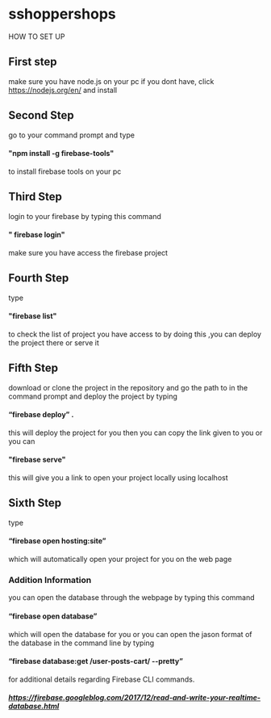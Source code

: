 # sshoppershops
HOW TO SET UP 

## First step

make sure you have node.js on your pc if you dont have, click  https://nodejs.org/en/ and install


## Second Step

go to your command prompt and type 
#### "npm install -g firebase-tools"
to install firebase tools on your pc


## Third Step

login to your firebase by typing this command 
#### " firebase login" 
make sure you have access the firebase project


## Fourth Step

type
#### "firebase list" 
to check the list of project you have access to by doing this ,you can deploy the project there or serve it


## Fifth Step

download or clone the project in the repository and go the path to in the command prompt and deploy the project by typing
#### “firebase deploy” .
this  will deploy the project for you  then you can copy the link given to you or you can
#### "firebase serve" 
this will give you a link to open your project locally using localhost


## Sixth Step

type
#### “firebase open  hosting:site”
which  will automatically open your project for you on the web page


 ### Addition Information
 you can open the database through the webpage by typing this command
 #### “firebase open database” 
 which will open the database for you or you can open the jason format of the database in the command line  by typing 
 #### “firebase database:get /user-posts-cart/ --pretty”
 
 for additional details regarding Firebase CLI commands. 
 ##### https://firebase.googleblog.com/2017/12/read-and-write-your-realtime-database.html
    


